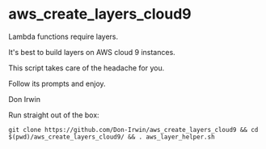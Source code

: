 # aws_create_layers_cloud9

Lambda functions require layers.

It's best to build layers on AWS cloud 9 instances.

This script takes care of the headache for you.

Follow its prompts and enjoy.

Don Irwin

Run straight out of the box:

```
git clone https://github.com/Don-Irwin/aws_create_layers_cloud9 && cd $(pwd)/aws_create_layers_cloud9/ && . aws_layer_helper.sh
```
